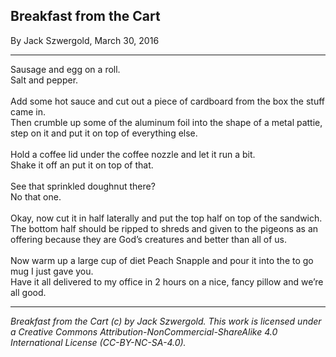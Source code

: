 ## Breakfast from the Cart

By Jack Szwergold, March 30, 2016

***

Sausage and egg on a roll.<br />
Salt and pepper.<br />
<br />
Add some hot sauce and cut out a piece of cardboard from the box the stuff came in.<br />
Then crumble up some of the aluminum foil into the shape of a metal pattie, step on it and put it on top of everything else.<br />
<br />
Hold a coffee lid under the coffee nozzle and let it run a bit.<br />
Shake it off an put it on top of that.<br />
<br />
See that sprinkled doughnut there?<br />
No that one.<br />
<br />
Okay, now cut it in half laterally and put the top half on top of the sandwich.<br />
The bottom half should be ripped to shreds and given to the pigeons as an offering because they are God’s creatures and better than all of us.<br />
<br />
Now warm up a large cup of diet Peach Snapple and pour it into the to go mug I just gave you.<br />
Have it all delivered to my office in 2 hours on a nice, fancy pillow and we’re all good.

***

*Breakfast from the Cart (c) by Jack Szwergold. This work is licensed under a Creative Commons Attribution-NonCommercial-ShareAlike 4.0 International License (CC-BY-NC-SA-4.0).*